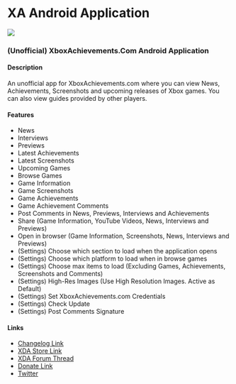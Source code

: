 # XA Android Application

![](http://i.imgur.com/OQ7AgPN.jpg)

### (Unofficial) XboxAchievements.Com Android Application

#### Description
An unofficial app for XboxAchievements.com where you can view News, Achievements, Screenshots and upcoming releases of Xbox games. You can also view guides provided by other players.

#### Features
* News
* Interviews
* Previews
* Latest Achievements
* Latest Screenshots
* Upcoming Games
* Browse Games
* Game Information
* Game Screenshots
* Game Achievements
* Game Achievement Comments
* Post Comments in News, Previews, Interviews and Achievements
* Share (Game Information, YouTube Videos, News, Interviews and Previews)
* Open in browser (Game Information, Screenshots, News, Interviews and Previews)
* (Settings) Choose which section to load when the application opens
* (Settings) Choose which platform to load when in browse games
* (Settings) Choose max items to load (Excluding Games, Achievements, Screenshots and Comments)
* (Settings) High-Res Images (Use High Resolution Images. Active as Default)
* (Settings) Set XboxAchievements.com Credentials
* (Settings) Check Update
* (Settings) Post Comments Signature

#### Links
* [Changelog Link](CHANGELOG.md)
* [XDA Store Link](https://labs.XDA-developers.com/store/app/io.keypunchers.xa)
* [XDA Forum Thread](https://forum.xda-developers.com/android/apps-games/app-xa-unofficial-xboxachievements-com-t3600450)
* [Donate Link](https://www.paypal.com/donate/?token=Y_xgt6iDudFG07_Ccw6t2OzU5Kkfj-92C3bmTqIxz7G-TteXXUcXog4-EHTbNeNn7Geq9G)
* [Twitter](https://twitter.com/iamrelos/)
